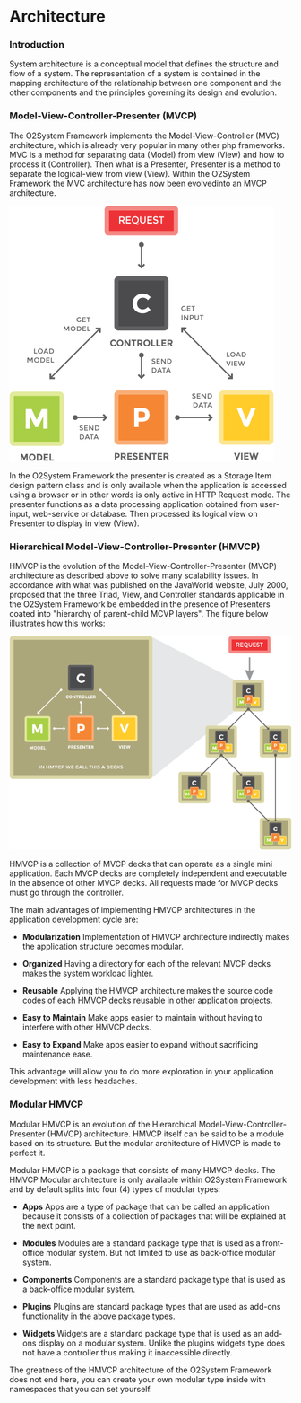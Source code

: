 # Architecture

### Introduction

System architecture is a conceptual model that defines the structure and flow of a system. The representation of a system is contained in the mapping architecture of the relationship between one component and the other components and the principles governing its design and evolution.

### Model-View-Controller-Presenter \(MVCP\)

The O2System Framework implements the Model-View-Controller \(MVC\) architecture, which is already very popular in many other php frameworks. MVC is a method for separating data \(Model\) from view \(View\) and how to process it \(Controller\). Then what is a Presenter, Presenter is a method to separate the logical-view from view \(View\). Within the O2System Framework the MVC architecture has now been evolvedinto an MVCP architecture.

![](/assets/mvcp-diagram.png)

In the O2System Framework the presenter is created as a Storage Item design pattern class and is only available when the application is accessed using a browser or in other words is only active in HTTP Request mode. The presenter functions as a data processing application obtained from user-input, web-service or database. Then processed its logical view on Presenter to display in view \(View\).

### Hierarchical Model-View-Controller-Presenter \(HMVCP\)

HMVCP is the evolution of the Model-View-Controller-Presenter \(MVCP\) architecture as described above to solve many scalability issues. In accordance with what was published on the JavaWorld website, July 2000, proposed that the three Triad, View, and Controller standards applicable in the O2System Framework be embedded in the presence of Presenters coated into "hierarchy of parent-child MCVP layers". The figure below illustrates how this works:

![](/assets/hmvcp-pattern.png)

HMVCP is a collection of MVCP decks that can operate as a single mini application. Each MVCP decks are completely independent and executable in the absence of other MVCP decks. All requests made for MVCP decks must go through the controller.

The main advantages of implementing HMVCP architectures in the application development cycle are:

* **Modularization**
  Implementation of HMVCP architecture indirectly makes the application structure becomes modular.

* **Organized**
  Having a directory for each of the relevant MVCP decks makes the system workload lighter.

* **Reusable**
  Applying the HMVCP architecture makes the source code codes of each HMVCP decks reusable in other application projects.

* **Easy to Maintain**
  Make apps easier to maintain without having to interfere with other HMVCP decks.

* **Easy to Expand**
  Make apps easier to expand without sacrificing maintenance ease.

This advantage will allow you to do more exploration in your application development with less headaches.

### Modular HMVCP

Modular HMVCP is an evolution of the Hierarchical Model-View-Controller-Presenter \(HMVCP\) architecture. HMVCP itself can be said to be a module based on its structure. But the modular architecture of HMVCP is made to perfect it.

Modular HMVCP is a package that consists of many HMVCP decks. The HMVCP Modular architecture is only available within O2System Framework and by default splits into four \(4\) types of modular types:

* **Apps**
  Apps are a type of package that can be called an application because it consists of a collection of packages that will be explained at the next point.

* **Modules**
  Modules are a standard package type that is used as a front-office modular system. But not limited to use as back-office modular system.

* **Components**
  Components are a standard package type that is used as a back-office modular system.

* **Plugins**
  Plugins are standard package types that are used as add-ons functionality in the above package types.

* **Widgets**
  Widgets are a standard package type that is used as an add-ons display on a modular system. Unlike the plugins widgets type does not have a controller thus making it inaccessible directly.

The greatness of the HMVCP architecture of the O2System Framework does not end here, you can create your own modular type inside with namespaces that you can set yourself.

